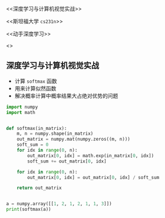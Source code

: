 <<深度学习与计算机视觉实战>>

<<斯坦福大学 `cs231n`>>

<<动手深度学习>>

<<Machine Learning>>





## 深度学习与计算机视觉实战

- 计算 `softmax` 函数
- 用来计算似然函数
- 解决概率计算中概率结果大占绝对优势的问题

```python
import numpy
import math


def softmax(in_matrix):
    m, n = numpy.shape(in_matrix)
    out_matrix = numpy.mat(numpy.zeros((m, n)))
    soft_sum = 0
    for idx in range(0, n):
        out_matrix[0, idx] = math.exp(in_matrix[0, idx])
        soft_sum += out_matrix[0, idx]

    for idx in range(0, n):
        out_matrix[0, idx] = out_matrix[0, idx] / soft_sum

    return out_matrix


a = numpy.array([[1, 2, 1, 2, 1, 1, 3]])
print(softmax(a))
```

